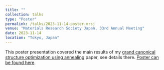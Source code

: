 ```yaml
---
title: ""
collection: talks
type: "Poster"
permalink: /talks/2023-11-14-poster-mrsj
venue: "Materials Research Society Japan, 33rd Annual Meeting"
date: 2023-11-14
location: "Tokyo, Japan"
---
```


This poster presentation covered the main results of my [grand canonical
structure optimization using annealing](/publication/2023-annealing-prediction-grand-canonical) paper, see details there. [Poster can be found here](/files/2023_poster_mrsj.pdf).
